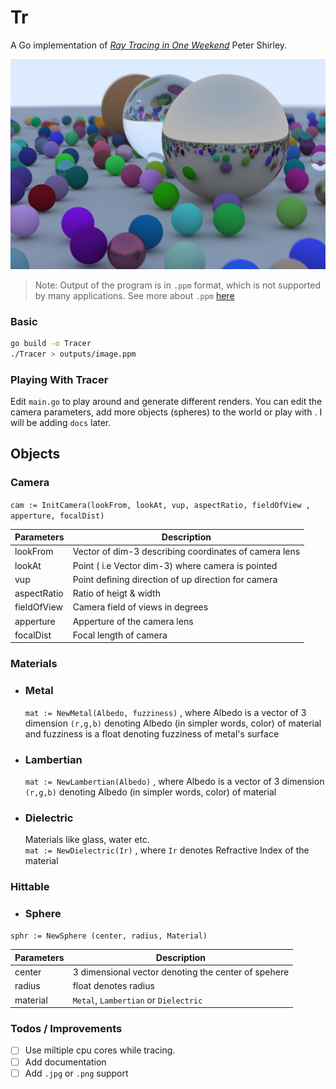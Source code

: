 Tr
========

A Go implementation of [_Ray Tracing in One Weekend_](https://raytracing.github.io/books/RayTracingInOneWeekend.html) Peter Shirley.

<img src="outputs/image4.jpg" alt="Spheres">

> Note: Output of the program is in `.ppm` format, which is not supported by many applications. See more about `.ppm` [here](https://en.wikipedia.org/wiki/Netpbm#File_formats)

### Basic

```bash
go build -o Tracer
./Tracer > outputs/image.ppm
```

### Playing With Tracer

Edit `main.go` to play around and generate different renders. 
You can edit the camera parameters, add more objects (spheres) to the world or play with . I will be adding `docs` later.


## Objects

### Camera 

`cam := InitCamera(lookFrom, lookAt, vup, aspectRatio, fieldOfView , apperture, focalDist)`

| Parameters | Description|
| -------------------| ---------------|
| lookFrom | Vector of dim-3 describing coordinates of camera lens|
| lookAt | Point ( i.e Vector dim-3) where camera is pointed|
|vup | Point defining direction of up direction for camera|
|aspectRatio | Ratio of heigt & width |
|fieldOfView |Camera field of views in degrees|
|apperture| Apperture of the camera lens|
|focalDist|Focal length of camera|

### Materials
- ### Metal
	`mat := NewMetal(Albedo, fuzziness)` , where Albedo is a vector of 3 dimension `(r,g,b)` denoting Albedo (in simpler words, color) of material and fuzziness is a float denoting fuzziness of metal's surface

- ### Lambertian
	`mat := NewLambertian(Albedo)` , where Albedo is a vector of 3 dimension `(r,g,b)` denoting Albedo (in simpler words, color) of material

- ### Dielectric
	Materials like glass, water etc.  
	`mat := NewDielectric(Ir)` , where `Ir` denotes Refractive Index of the material

### Hittable 
- ### Sphere 
`sphr := NewSphere (center, radius, Material)`

|Parameters | Description|
|----------|-----------|
|center| 3 dimensional vector denoting the center of spehere|
|radius| float denotes radius|
|material|`Metal`, `Lambertian` or `Dielectric`| 

### Todos / Improvements

- [ ] Use miltiple cpu cores while tracing.  
- [ ] Add documentation 
- [ ] Add `.jpg` or `.png` support
